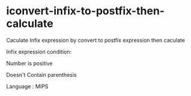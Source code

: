 # iconvert-infix-to-postfix-then-calculate

Caculate Infix expression by convert to postfix expression then caculate 

Infix expression condition:

  Number is positive

  Doesn't Contain parenthesis


Language : MIPS
